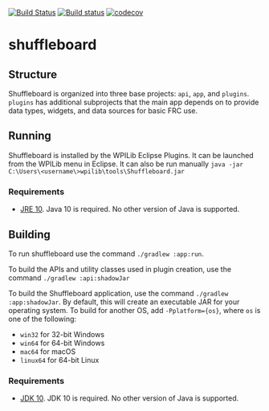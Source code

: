 [![Build Status](https://travis-ci.org/wpilibsuite/shuffleboard.svg?branch=master)](https://travis-ci.org/wpilibsuite/shuffleboard)
[![Build status](https://ci.appveyor.com/api/projects/status/auljw926o10sea4w/branch/master?svg=true)](https://ci.appveyor.com/project/AustinShalit/shuffleboard/branch/master)
[![codecov](https://codecov.io/gh/wpilibsuite/shuffleboard/branch/master/graph/badge.svg)](https://codecov.io/gh/wpilibsuite/shuffleboard)

# shuffleboard


## Structure

Shuffleboard is organized into three base projects: `api`, `app`, and `plugins`. `plugins` has additional
subprojects that the main app depends on to provide data types, widgets, and data sources for basic FRC use.

## Running

Shuffleboard is installed by the WPILib Eclipse Plugins. It can be launched from the WPILib menu in Eclipse.
It can also be run manually `java -jar C:\Users\<username\>wpilib\tools\Shuffleboard.jar`

### Requirements
- [JRE 10](http://www.oracle.com/technetwork/java/javase/downloads/jre10-downloads-4417026.html). Java 10 is required.
No other version of Java is supported.

## Building

To run shuffleboard use the command `./gradlew :app:run`.

To build the APIs and utility classes used in plugin creation, use the command `./gradlew :api:shadowJar`

To build the Shuffleboard application, use the command `./gradlew :app:shadowJar`. By default, this will create an
executable JAR for your operating system. To build for another OS, add `-Pplatform={os}`, where `os` is one of the
following:
- `win32` for 32-bit Windows
- `win64` for 64-bit Windows
- `mac64` for macOS
- `linux64` for 64-bit Linux

### Requirements
- [JDK 10](http://www.oracle.com/technetwork/java/javase/downloads/jdk10-downloads-4416644.html). JDK 10 is required.
No other version of Java is supported.
